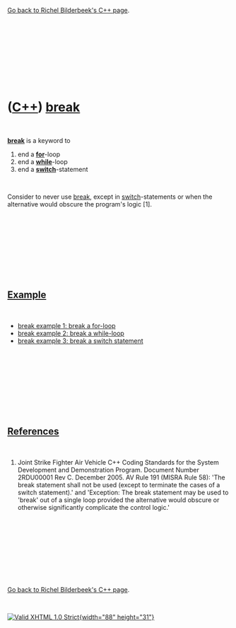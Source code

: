 

[Go back to Richel Bilderbeek's C++ page](Cpp.htm).

 

 

 

 

 

([C++](Cpp.htm)) [break](CppBreak.htm)
======================================

 

**[break](CppBreak.htm)** is a keyword to

1.  end a **[for](CppFor.htm)**-loop
2.  end a **[while](CppWhile.htm)**-loop
3.  end a **[switch](CppSwitch.htm)**-statement

 

Consider to never use [break](CppBreak.htm), except in
[switch](CppSwitch.htm)-statements or when the alternative would obscure
the program's logic \[1\].

 

 

 

 

 

[Example](CppExample.htm)
-------------------------

 

-   [break example 1: break a for-loop](CppBreakExample1.htm)
-   [break example 2: break a while-loop](CppBreakExample2.htm)
-   [break example 3: break a switch statement](CppBreakExample3.htm)

 

 

 

 

 

[References](CppReferences.htm)
-------------------------------

 

1.  Joint Strike Fighter Air Vehicle C++ Coding Standards for the System
    Development and Demonstration Program. Document Number 2RDU00001
    Rev C. December 2005. AV Rule 191 (MISRA Rule 58): 'The break
    statement shall not be used (except to terminate the cases of a
    switch statement).' and 'Exception: The break statement may be used
    to 'break' out of a single loop provided the alternative would
    obscure or otherwise significantly complicate the control logic.'

 

 

 

 

 

[Go back to Richel Bilderbeek's C++ page](Cpp.htm).



 

[![Valid XHTML 1.0 Strict](valid-xhtml10.png){width="88"
height="31"}](http://validator.w3.org/check?uri=referer)
